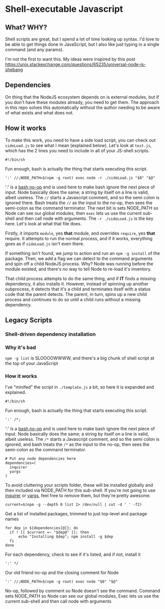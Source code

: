# Shell-executable Javascript

## What? WHY?

Shell scripts are great, but I spend a lot of time looking up syntax. I'd love to be able to get things done in
JavaScript, but I also like just typing in a single command (and any params).

I'm not the first to want this. My ideas were inspired by this post 
https://unix.stackexchange.com/questions/65235/universal-node-js-shebang

## Dependencies
On thing that the NodeJS ecosystem depends on is external modules, but if you don't have these modules already, you
need to get them. The approach in this repo solves this automatically without the author needing to be aware of what
exists and what does not.

## How it works

To make this work, you need to have a side load script, you can check out `sideLoad.js` to see what I mean (explained
below). Let's look at `test.js`, which has the 2 lines you need to include in all of your JS-shell scripts.

```
#!/bin/sh
```

Fun enough, bash is actually the thing that starts executing this script.

```
':' //;NODE_PATH=$(npm -g root) exec node -r ./sideLoad.js "$0" "$@"
```

':' is a [bash no-op](https://stackoverflow.com/questions/12404661/what-is-the-use-case-of-noop-in-bash) and is used
here to make bash ignore the next piece of input. Node basically does the same; a string by itself on a line is valid,
albeit useless. The `//` starts a Javascript comment, and so the semi colon is ignored there. Bash treats the `//`
as the input to the no-op, then sees the semi-colon as the command terminator. The next bit is sets NODE_PATH so Node
can see our global modules, then `exec` lets us use the current sub-shell and then call node with arguments. The
`-r ./sideLoad.js` is the key here. Let's look at what that file does.

Firstly, it imports `module`, yes **that** module, and overrides `require`, yes **that** require. It attempts to run the
normal process, and if it works, everything goes as if `sideLoad.js` isn't even there.

If something isn't found, we jump to action and run an `npm -g install` of the package. Then, we add a flag we can
detect to the command arguments and spin off a child NodeJS process. Why? Node was running before the module existed,
and there's no way to tell Node to re-load it's inventory. 

That child process attempts to do the same thing, and if **IT** finds a missing dependency, it also installs it.
However, instead of spinning up another subprocess, it detects that it's a child and terminates itself with a status
code that the parent detects. The parent, in turn, spins up a new child process and continues to do so until a child
runs without a missing dependency.

## Legacy Scripts


### Shell-driven dependency installation

### Why it's bad

`npm -g list` is SLOOOOWWWW, and there's a big chunk of shell script at the top of your JavaScript

### How it works

I've "minifed" the script in `./template.js` a bit, so here it is expanded and explained.

```
#!/bin/sh
```

Fun enough, bash is actually the thing that starts executing this script.

```
':' /*; 
```

':' is a [bash no-op](https://stackoverflow.com/questions/12404661/what-is-the-use-case-of-noop-in-bash) and is used
 here to make bash ignore the next piece of input. Node basically does the same; a string by itself on a line is valid,
 albeit useless. The `/*` starts a Javascript comment, and so the semi colon is ignored, and bash treats the `/*` as the
input to the no-op, then sees the semi-colon as the command terminator.

```
# Put any node dependencies here
dependencies=(
  inquirer
  yargs
)
```

To avoid cluttering your scripts folder, these will be installed globally and then included via NODE_PATH for this 
sub-shell. If you're not going to use [inquirer](https://www.npmjs.com/package/inquirer) or
 [yargs](https://www.npmjs.com/package/yargs), feel free to remove them, but they're pretty awesome.

```
current=$(npm -g --depth 0 list 2> /dev/null | cut -d ' ' -f2)
```

Get a list of installed packages, trimmed to just top-level and package names

```
for dep in ${dependencies[@]}; do 
  if ! [[ $current =~ "$dep@" ]]; then
      echo "Installing $dep"; npm install -g $dep
  fi 
done
```

For each dependency, check to see if it's listed, and if not, install it

```
':' */
```

Our old friend no-op and the closing comment for Node

```
':' //;NODE_PATH=$(npm -g root) exec node "$0" "$@"
```

No-op, followed by comment so Node doesn't see the command. Command sets NODE_PATH so Node can see our global modules,
Exec lets us use the current sub-shell and then call node with arguments

